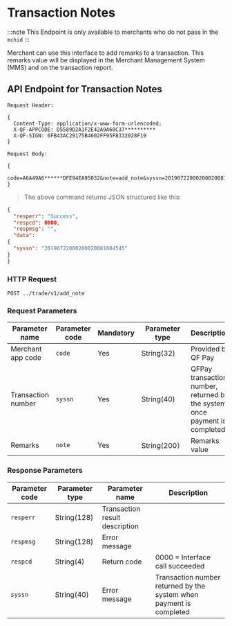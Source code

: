 # Transaction Notes

:::note
This Endpoint is only available to merchants who do not pass in the `mchid`
:::

Merchant can use this interface to add remarks to a transaction. This remarks value will be displayed in the Merchant Management System (MMS) and on the transaction report.

## API Endpoint for Transaction Notes

```plaintext
Request Header:

{
  Content-Type: application/x-www-form-urlencoded;
  X-QF-APPCODE: D5589D2A1F2E42A9A60C37**********
  X-QF-SIGN: 6FB43AC29175B4602FF95F8332028F19
}

Request Body:

{
  code=A6A49A6******DFE94EA95032&note=add_note&syssn=20190722000200020081075691
}
```

> The above command returns JSON structured like this:

```json
{
  "resperr": "Success",
  "respcd": 0000,
  "respmsg": "",
  "data":
{
  "syssn": "20190722000200020081084545"
}
}
```

### HTTP Request

`POST ../trade/v1/add_note`

### Request Parameters

|Parameter name|Parameter code|Mandatory|Parameter type|Description|
|----    |---|----- |-----   |----- |
|Merchant app code| `code`   |Yes   |String(32)   | Provided by QF Pay |
|Transaction number | `syssn` | Yes |String(40) | QFPay transaction number, returned by the system once payment is completed |
|Remarks| `note`   |Yes   |String(200）   | Remarks value  |

### Response Parameters

|Parameter code|Parameter type | Parameter name |Description|
|----    |---|-----   |-----   |
| `resperr`   |String(128)   |Transaction result description   |  | 
| `respmsg`   |String(128)  |Error message   |    | 
| `respcd`    |String(4)  |Return code   |   0000 = Interface call succeeded | 
| `syssn`     |String(40)   |Error message   | Transaction number returned by the system when payment is completed | 
